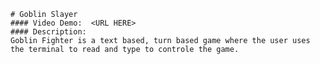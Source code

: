     # Goblin Slayer
    #### Video Demo:  <URL HERE>
    #### Description:
    Goblin Fighter is a text based, turn based game where the user uses the terminal to read and type to controle the game.
